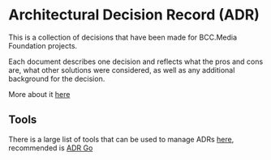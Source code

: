 # Architectural Decision Record (ADR)

This is a collection of decisions that have been made for BCC.Media Foundation
projects.

Each document describes one decision and reflects what the pros and cons are,
what other solutions were considered, as well as any additional background for
the decision.

More about it [here](https://cognitect.com/blog/2011/11/15/documenting-architecture-decisions)

## Tools

There is a large list of tools that can be used to manage ADRs [here](https://adr.github.io/#tooling), recommended is [ADR Go](https://github.com/marouni/adr)

